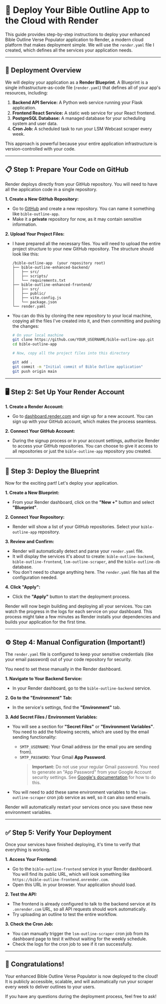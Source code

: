 # 🚀 Deploy Your Bible Outline App to the Cloud with Render

This guide provides step-by-step instructions to deploy your enhanced Bible Outline Verse Populator application to Render, a modern cloud platform that makes deployment simple. We will use the `render.yaml` file I created, which defines all the services your application needs.

---

## 🎯 **Deployment Overview**

We will deploy your application as a **Render Blueprint**. A Blueprint is a single infrastructure-as-code file (`render.yaml`) that defines all of your app's resources, including:

1.  **Backend API Service:** A Python web service running your Flask application.
2.  **Frontend React Service:** A static web service for your React frontend.
3.  **PostgreSQL Database:** A managed database for your scheduling system and user data.
4.  **Cron Job:** A scheduled task to run your LSM Webcast scraper every week.

This approach is powerful because your entire application infrastructure is version-controlled with your code.

---

## 📋 **Step 1: Prepare Your Code on GitHub**

Render deploys directly from your GitHub repository. You will need to have all the application code in a single repository.

**1. Create a New GitHub Repository:**
   - Go to [GitHub](https://github.com) and create a new repository. You can name it something like `bible-outline-app`.
   - Make it a **private** repository for now, as it may contain sensitive information.

**2. Upload Your Project Files:**
   - I have prepared all the necessary files. You will need to upload the entire project structure to your new GitHub repository. The structure should look like this:

     ```
     /bible-outline-app  (your repository root)
     ├── bible-outline-enhanced-backend/
     │   ├── src/
     │   ├── scripts/
     │   └── requirements.txt
     ├── bible-outline-enhanced-frontend/
     │   ├── src/
     │   ├── public/
     │   ├── vite.config.js
     │   └── package.json
     └── render.yaml
     ```

   - You can do this by cloning the new repository to your local machine, copying all the files I've created into it, and then committing and pushing the changes:

     ```bash
     # On your local machine
     git clone https://github.com/YOUR_USERNAME/bible-outline-app.git
     cd bible-outline-app

     # Now, copy all the project files into this directory

     git add .
     git commit -m "Initial commit of Bible Outline application"
     git push origin main
     ```

---

## 🖥️ **Step 2: Set Up Your Render Account**

**1. Create a Render Account:**
   - Go to [dashboard.render.com](https://dashboard.render.com) and sign up for a new account. You can sign up with your GitHub account, which makes the process seamless.

**2. Connect Your GitHub Account:**
   - During the signup process or in your account settings, authorize Render to access your GitHub repositories. You can choose to give it access to all repositories or just the `bible-outline-app` repository you created.

---

## 🚀 **Step 3: Deploy the Blueprint**

Now for the exciting part! Let's deploy your application.

**1. Create a New Blueprint:**
   - From your Render dashboard, click on the **"New +"** button and select **"Blueprint"**.

**2. Connect Your Repository:**
   - Render will show a list of your GitHub repositories. Select your `bible-outline-app` repository.

**3. Review and Confirm:**
   - Render will automatically detect and parse your `render.yaml` file.
   - It will display the services it's about to create: `bible-outline-backend`, `bible-outline-frontend`, `lsm-outline-scraper`, and the `bible-outline-db` database.
   - You don't need to change anything here. The `render.yaml` file has all the configuration needed.

**4. Click "Apply":**
   - Click the **"Apply"** button to start the deployment process.

Render will now begin building and deploying all your services. You can watch the progress in the logs for each service on your dashboard. This process might take a few minutes as Render installs your dependencies and builds your application for the first time.

---

## ⚙️ **Step 4: Manual Configuration (Important!)**

The `render.yaml` file is configured to keep your sensitive credentials (like your email password) out of your code repository for security.

You need to set these manually in the Render dashboard.

**1. Navigate to Your Backend Service:**
   - In your Render dashboard, go to the `bible-outline-backend` service.

**2. Go to the "Environment" Tab:**
   - In the service's settings, find the **"Environment"** tab.

**3. Add Secret Files / Environment Variables:**
   - You will see a section for **"Secret Files"** or **"Environment Variables"**. You need to add the following secrets, which are used by the email sending functionality:

     - `SMTP_USERNAME`: Your Gmail address (or the email you are sending from).
     - `SMTP_PASSWORD`: Your Gmail **App Password**. 
       > **Important:** Do not use your regular Gmail password. You need to generate an "App Password" from your Google Account security settings. See [Google's documentation](https://support.google.com/accounts/answer/185833) for how to do this.

   - You will need to add these same environment variables to the `lsm-outline-scraper` cron job service as well, so it can also send emails.

Render will automatically restart your services once you save these new environment variables.

---

## ✅ **Step 5: Verify Your Deployment**

Once your services have finished deploying, it's time to verify that everything is working.

**1. Access Your Frontend:**
   - Go to the `bible-outline-frontend` service in your Render dashboard. You will find its public URL, which will look something like `https://bible-outline-frontend.onrender.com`.
   - Open this URL in your browser. Your application should load.

**2. Test the API:**
   - The frontend is already configured to talk to the backend service at its `.onrender.com` URL, so all API requests should work automatically.
   - Try uploading an outline to test the entire workflow.

**3. Check the Cron Job:**
   - You can manually trigger the `lsm-outline-scraper` cron job from its dashboard page to test it without waiting for the weekly schedule.
   - Check the logs for the cron job to see if it ran successfully.

---

## 🎉 **Congratulations!**

Your enhanced Bible Outline Verse Populator is now deployed to the cloud! It is publicly accessible, scalable, and will automatically run your scraper every week to deliver outlines to your users.

If you have any questions during the deployment process, feel free to ask!

